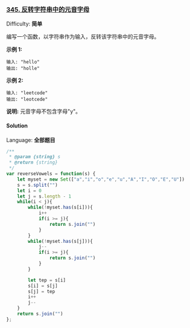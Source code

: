 ### [345\. 反转字符串中的元音字母](https://leetcode-cn.com/problems/reverse-vowels-of-a-string/)

Difficulty: **简单**


编写一个函数，以字符串作为输入，反转该字符串中的元音字母。

**示例 1:**

```
输入: "hello"
输出: "holle"
```

**示例 2:**

```
输入: "leetcode"
输出: "leotcede"
```

**说明:**
元音字母不包含字母"y"。


#### Solution

Language: **全部题目**

```js
/**
 * @param {string} s
 * @return {string}
 */
var reverseVowels = function(s) {
    let myset = new Set(["a","i","o","e","u","A","I","O","E","U"])
    s = s.split("")
    let i = 0
    let j = s.length - 1
    while(i < j){
        while(!myset.has(s[i])){
            i++
            if(i >= j){
                return s.join("")
            }
        }
        while(!myset.has(s[j])){
            j--
            if(i >= j){
                return s.join("")
            }
        }

        let tep = s[i]
        s[i] = s[j]
        s[j] = tep
        i++
        j--
    }
    return s.join("")
};
​
```
